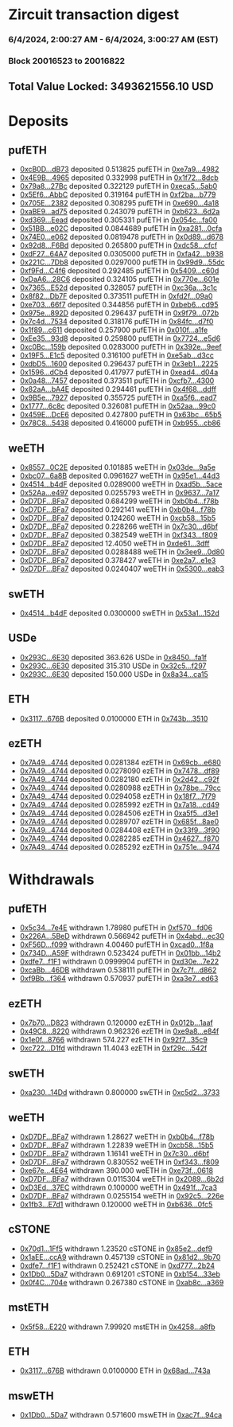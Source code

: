 # Zircuit transaction digest
### 6/4/2024, 2:00:27 AM - 6/4/2024, 3:00:27 AM (EST)
### Block 20016523 to 20016822

## Total Value Locked: 3493621556.10 USD

# Deposits
## pufETH
- [0xcB0D...dB73](https://etherscan.io/address/0xcB0D3684529386f1fe805eDD0Dad78b98743dB73) deposited 0.513825 pufETH in [0xe7a9...4982](https://etherscan.io/tx/0xcB0D3684529386f1fe805eDD0Dad78b98743dB73)
- [0x4E9B...4965](https://etherscan.io/address/0x4E9B2d547068327E91755E5C67561ba526404965) deposited 0.332998 pufETH in [0x1f72...8dcb](https://etherscan.io/tx/0x4E9B2d547068327E91755E5C67561ba526404965)
- [0x79a8...27Bc](https://etherscan.io/address/0x79a87C1591E553Ff70B12bfa52e2bc7A180E27Bc) deposited 0.322129 pufETH in [0xeca5...5ab0](https://etherscan.io/tx/0x79a87C1591E553Ff70B12bfa52e2bc7A180E27Bc)
- [0x5Ef6...AbbC](https://etherscan.io/address/0x5Ef6E59b146900651b50cd46243936e8277FAbbC) deposited 0.319164 pufETH in [0xf2ba...b779](https://etherscan.io/tx/0x5Ef6E59b146900651b50cd46243936e8277FAbbC)
- [0x705E...2382](https://etherscan.io/address/0x705EA896dFC3D713d9453746fc9C4c77Ea532382) deposited 0.308295 pufETH in [0xe690...4a18](https://etherscan.io/tx/0x705EA896dFC3D713d9453746fc9C4c77Ea532382)
- [0xaBE9...ad75](https://etherscan.io/address/0xaBE9214be4A61C3BB29f965FB7f3A67E76E6ad75) deposited 0.243079 pufETH in [0xb623...6d2a](https://etherscan.io/tx/0xaBE9214be4A61C3BB29f965FB7f3A67E76E6ad75)
- [0xd369...Eead](https://etherscan.io/address/0xd36952E89a1Ec678b23425bf89877bAe1E61Eead) deposited 0.305331 pufETH in [0x054c...fa00](https://etherscan.io/tx/0xd36952E89a1Ec678b23425bf89877bAe1E61Eead)
- [0x51BB...e02C](https://etherscan.io/address/0x51BBb736f1ACE19c2C633BD034A6F1b503D7e02C) deposited 0.0844689 pufETH in [0xa281...0cfa](https://etherscan.io/tx/0x51BBb736f1ACE19c2C633BD034A6F1b503D7e02C)
- [0x74E0...e062](https://etherscan.io/address/0x74E0e3FA3250a3ab18719BEFd3Fd86874C9de062) deposited 0.0819478 pufETH in [0x0d89...d678](https://etherscan.io/tx/0x74E0e3FA3250a3ab18719BEFd3Fd86874C9de062)
- [0x92d8...F6Bd](https://etherscan.io/address/0x92d8c78112DB57326CfAb965857E95415a2cF6Bd) deposited 0.265800 pufETH in [0xdc58...cfcf](https://etherscan.io/tx/0x92d8c78112DB57326CfAb965857E95415a2cF6Bd)
- [0xdF27...64A7](https://etherscan.io/address/0xdF27CEa91e203948aaab17A241d92B613D0764A7) deposited 0.0305000 pufETH in [0xfa42...b938](https://etherscan.io/tx/0xdF27CEa91e203948aaab17A241d92B613D0764A7)
- [0x221C...7Db8](https://etherscan.io/address/0x221CE0a4a57Fa9bA96Bb580A1601C9cF74f17Db8) deposited 0.0297000 pufETH in [0x99d9...55dc](https://etherscan.io/tx/0x221CE0a4a57Fa9bA96Bb580A1601C9cF74f17Db8)
- [0xf9Fd...C4f6](https://etherscan.io/address/0xf9Fd351a5e500544C050A0eb90464a3275beC4f6) deposited 0.292485 pufETH in [0x5409...c60d](https://etherscan.io/tx/0xf9Fd351a5e500544C050A0eb90464a3275beC4f6)
- [0xDaA6...28C6](https://etherscan.io/address/0xDaA6796361d024B125BbE564A83000B7Cb5D28C6) deposited 0.324105 pufETH in [0x770e...601e](https://etherscan.io/tx/0xDaA6796361d024B125BbE564A83000B7Cb5D28C6)
- [0x7365...E52d](https://etherscan.io/address/0x736509aE1C3556101bcBbBfC134Db7065A57E52d) deposited 0.328057 pufETH in [0xc36a...3c1c](https://etherscan.io/tx/0x736509aE1C3556101bcBbBfC134Db7065A57E52d)
- [0x8f82...Db7F](https://etherscan.io/address/0x8f826f30E2988157F5a5f0654fD7e0e2F3b6Db7F) deposited 0.373511 pufETH in [0xfd2f...09a0](https://etherscan.io/tx/0x8f826f30E2988157F5a5f0654fD7e0e2F3b6Db7F)
- [0xe703...66f7](https://etherscan.io/address/0xe703B31c028ae48c8Ac4e7648dd33cE34AE366f7) deposited 0.344856 pufETH in [0xbeb6...cd95](https://etherscan.io/tx/0xe703B31c028ae48c8Ac4e7648dd33cE34AE366f7)
- [0x975e...892D](https://etherscan.io/address/0x975e8791B3764C03DB5c0b73321fA17DFd83892D) deposited 0.296437 pufETH in [0x9f79...072b](https://etherscan.io/tx/0x975e8791B3764C03DB5c0b73321fA17DFd83892D)
- [0x7c4d...7534](https://etherscan.io/address/0x7c4df36cF21f849d9E65dB99C9307BCAE4517534) deposited 0.318176 pufETH in [0x84fc...d7f0](https://etherscan.io/tx/0x7c4df36cF21f849d9E65dB99C9307BCAE4517534)
- [0x1f89...c611](https://etherscan.io/address/0x1f895Af623120C1fe61Fa5344e3976949531c611) deposited 0.257900 pufETH in [0x010f...a1fe](https://etherscan.io/tx/0x1f895Af623120C1fe61Fa5344e3976949531c611)
- [0xEe35...93d8](https://etherscan.io/address/0xEe35B29983939AB07C0D5B81Cde8b2E103e893d8) deposited 0.259800 pufETH in [0x7724...e5d6](https://etherscan.io/tx/0xEe35B29983939AB07C0D5B81Cde8b2E103e893d8)
- [0xc0Bc...159b](https://etherscan.io/address/0xc0Bc4775a57B41De907983B4aaD88F10194F159b) deposited 0.0283000 pufETH in [0x392e...9eef](https://etherscan.io/tx/0xc0Bc4775a57B41De907983B4aaD88F10194F159b)
- [0x19F5...E1c5](https://etherscan.io/address/0x19F5E24EF4d65bd815Cf2183c756Ab9d39A6E1c5) deposited 0.316100 pufETH in [0xe5ab...d3cc](https://etherscan.io/tx/0x19F5E24EF4d65bd815Cf2183c756Ab9d39A6E1c5)
- [0xdbD5...1600](https://etherscan.io/address/0xdbD541627F30e51a0D28535FAc2Bc35ff6A71600) deposited 0.296437 pufETH in [0x3eb1...2225](https://etherscan.io/tx/0xdbD541627F30e51a0D28535FAc2Bc35ff6A71600)
- [0x1596...dCb4](https://etherscan.io/address/0x1596C858A69990c53795ab11cD184625cC7fdCb4) deposited 0.417977 pufETH in [0xead4...d04a](https://etherscan.io/tx/0x1596C858A69990c53795ab11cD184625cC7fdCb4)
- [0x0a48...7457](https://etherscan.io/address/0x0a48818473BbE69d62cA4E6A6dbD30070b157457) deposited 0.373511 pufETH in [0xcfb7...4300](https://etherscan.io/tx/0x0a48818473BbE69d62cA4E6A6dbD30070b157457)
- [0x82aA...bA4E](https://etherscan.io/address/0x82aAe1c4d354DEA4FC5c36E1D6415beA3EE3bA4E) deposited 0.294461 pufETH in [0x4f68...ddff](https://etherscan.io/tx/0x82aAe1c4d354DEA4FC5c36E1D6415beA3EE3bA4E)
- [0x9B5e...7927](https://etherscan.io/address/0x9B5eCFD6A8F5C1b12c138Fae2218Db3bc8a27927) deposited 0.355725 pufETH in [0xa5f6...ead7](https://etherscan.io/tx/0x9B5eCFD6A8F5C1b12c138Fae2218Db3bc8a27927)
- [0x1777...6c8c](https://etherscan.io/address/0x17777876B4944B59507df940FD39cCa196eA6c8c) deposited 0.326081 pufETH in [0x52aa...99c0](https://etherscan.io/tx/0x17777876B4944B59507df940FD39cCa196eA6c8c)
- [0x459E...DcE6](https://etherscan.io/address/0x459Ec804cb5d4B2a9e29C4Fc5Cd719c5864cDcE6) deposited 0.427800 pufETH in [0x63bc...65b5](https://etherscan.io/tx/0x459Ec804cb5d4B2a9e29C4Fc5Cd719c5864cDcE6)
- [0x78C8...5438](https://etherscan.io/address/0x78C8B4FC3782620CE8c75a14fE0A2A8C00965438) deposited 0.416000 pufETH in [0xb955...cb86](https://etherscan.io/tx/0x78C8B4FC3782620CE8c75a14fE0A2A8C00965438)
## weETH
- [0x8557...0C2E](https://etherscan.io/address/0x8557a36cC5C0A48C3316439ddf31a15eC1f90C2E) deposited 0.101885 weETH in [0x03de...9a5e](https://etherscan.io/tx/0x8557a36cC5C0A48C3316439ddf31a15eC1f90C2E)
- [0xbc07...6a8B](https://etherscan.io/address/0xbc079618448693A144C817a1Ae1aEF5774926a8B) deposited 0.0961627 weETH in [0x95e1...44d3](https://etherscan.io/tx/0xbc079618448693A144C817a1Ae1aEF5774926a8B)
- [0x4514...b4dF](https://etherscan.io/address/0x45146630C2C14dBBF8f63Cd56943d190C641b4dF) deposited 0.0289000 weETH in [0xad5b...5ace](https://etherscan.io/tx/0x45146630C2C14dBBF8f63Cd56943d190C641b4dF)
- [0x52Aa...e497](https://etherscan.io/address/0x52Aa899454998Be5b000Ad077a46Bbe360F4e497) deposited 0.0255793 weETH in [0x9637...7a17](https://etherscan.io/tx/0x52Aa899454998Be5b000Ad077a46Bbe360F4e497)
- [0xD7DF...BFa7](https://etherscan.io/address/0xD7DF7E085214743530afF339aFC420c7c720BFa7) deposited 0.684299 weETH in [0xb0b4...f78b](https://etherscan.io/tx/0xD7DF7E085214743530afF339aFC420c7c720BFa7)
- [0xD7DF...BFa7](https://etherscan.io/address/0xD7DF7E085214743530afF339aFC420c7c720BFa7) deposited 0.292141 weETH in [0xb0b4...f78b](https://etherscan.io/tx/0xD7DF7E085214743530afF339aFC420c7c720BFa7)
- [0xD7DF...BFa7](https://etherscan.io/address/0xD7DF7E085214743530afF339aFC420c7c720BFa7) deposited 0.124260 weETH in [0xcb58...15b5](https://etherscan.io/tx/0xD7DF7E085214743530afF339aFC420c7c720BFa7)
- [0xD7DF...BFa7](https://etherscan.io/address/0xD7DF7E085214743530afF339aFC420c7c720BFa7) deposited 0.228266 weETH in [0x7c30...d6bf](https://etherscan.io/tx/0xD7DF7E085214743530afF339aFC420c7c720BFa7)
- [0xD7DF...BFa7](https://etherscan.io/address/0xD7DF7E085214743530afF339aFC420c7c720BFa7) deposited 0.382549 weETH in [0xf343...f809](https://etherscan.io/tx/0xD7DF7E085214743530afF339aFC420c7c720BFa7)
- [0xD7DF...BFa7](https://etherscan.io/address/0xD7DF7E085214743530afF339aFC420c7c720BFa7) deposited 12.4050 weETH in [0xde61...3dff](https://etherscan.io/tx/0xD7DF7E085214743530afF339aFC420c7c720BFa7)
- [0xD7DF...BFa7](https://etherscan.io/address/0xD7DF7E085214743530afF339aFC420c7c720BFa7) deposited 0.0288488 weETH in [0x3ee9...0d80](https://etherscan.io/tx/0xD7DF7E085214743530afF339aFC420c7c720BFa7)
- [0xD7DF...BFa7](https://etherscan.io/address/0xD7DF7E085214743530afF339aFC420c7c720BFa7) deposited 0.378427 weETH in [0xe2a7...e1e3](https://etherscan.io/tx/0xD7DF7E085214743530afF339aFC420c7c720BFa7)
- [0xD7DF...BFa7](https://etherscan.io/address/0xD7DF7E085214743530afF339aFC420c7c720BFa7) deposited 0.0240407 weETH in [0x5300...eab3](https://etherscan.io/tx/0xD7DF7E085214743530afF339aFC420c7c720BFa7)
## swETH
- [0x4514...b4dF](https://etherscan.io/address/0x45146630C2C14dBBF8f63Cd56943d190C641b4dF) deposited 0.0300000 swETH in [0x53a1...152d](https://etherscan.io/tx/0x45146630C2C14dBBF8f63Cd56943d190C641b4dF)
## USDe
- [0x293C...6E30](https://etherscan.io/address/0x293C6937D8D82e05B01335F7B33FBA0c8e256E30) deposited 363.626 USDe in [0x8450...fa1f](https://etherscan.io/tx/0x293C6937D8D82e05B01335F7B33FBA0c8e256E30)
- [0x293C...6E30](https://etherscan.io/address/0x293C6937D8D82e05B01335F7B33FBA0c8e256E30) deposited 315.310 USDe in [0x32c5...f297](https://etherscan.io/tx/0x293C6937D8D82e05B01335F7B33FBA0c8e256E30)
- [0x293C...6E30](https://etherscan.io/address/0x293C6937D8D82e05B01335F7B33FBA0c8e256E30) deposited 150.000 USDe in [0x8a34...ca15](https://etherscan.io/tx/0x293C6937D8D82e05B01335F7B33FBA0c8e256E30)
## ETH
- [0x3117...676B](https://etherscan.io/address/0x3117c8d4e087d853e9910A7a1338D7f568cD676B) deposited 0.0100000 ETH in [0x743b...3510](https://etherscan.io/tx/0x3117c8d4e087d853e9910A7a1338D7f568cD676B)
## ezETH
- [0x7A49...4744](https://etherscan.io/address/0x7A493Be5c2ce014cD049Bf178a1ac0Db1B434744) deposited 0.0281384 ezETH in [0x69cb...e680](https://etherscan.io/tx/0x7A493Be5c2ce014cD049Bf178a1ac0Db1B434744)
- [0x7A49...4744](https://etherscan.io/address/0x7A493Be5c2ce014cD049Bf178a1ac0Db1B434744) deposited 0.0278090 ezETH in [0x7478...df89](https://etherscan.io/tx/0x7A493Be5c2ce014cD049Bf178a1ac0Db1B434744)
- [0x7A49...4744](https://etherscan.io/address/0x7A493Be5c2ce014cD049Bf178a1ac0Db1B434744) deposited 0.0282180 ezETH in [0x2d42...c92f](https://etherscan.io/tx/0x7A493Be5c2ce014cD049Bf178a1ac0Db1B434744)
- [0x7A49...4744](https://etherscan.io/address/0x7A493Be5c2ce014cD049Bf178a1ac0Db1B434744) deposited 0.0280988 ezETH in [0x78be...79cc](https://etherscan.io/tx/0x7A493Be5c2ce014cD049Bf178a1ac0Db1B434744)
- [0x7A49...4744](https://etherscan.io/address/0x7A493Be5c2ce014cD049Bf178a1ac0Db1B434744) deposited 0.0294058 ezETH in [0x18f7...7f79](https://etherscan.io/tx/0x7A493Be5c2ce014cD049Bf178a1ac0Db1B434744)
- [0x7A49...4744](https://etherscan.io/address/0x7A493Be5c2ce014cD049Bf178a1ac0Db1B434744) deposited 0.0285992 ezETH in [0x7a18...cd49](https://etherscan.io/tx/0x7A493Be5c2ce014cD049Bf178a1ac0Db1B434744)
- [0x7A49...4744](https://etherscan.io/address/0x7A493Be5c2ce014cD049Bf178a1ac0Db1B434744) deposited 0.0284506 ezETH in [0xa5f5...d3e1](https://etherscan.io/tx/0x7A493Be5c2ce014cD049Bf178a1ac0Db1B434744)
- [0x7A49...4744](https://etherscan.io/address/0x7A493Be5c2ce014cD049Bf178a1ac0Db1B434744) deposited 0.0289707 ezETH in [0x685f...8ae0](https://etherscan.io/tx/0x7A493Be5c2ce014cD049Bf178a1ac0Db1B434744)
- [0x7A49...4744](https://etherscan.io/address/0x7A493Be5c2ce014cD049Bf178a1ac0Db1B434744) deposited 0.0284408 ezETH in [0x33f9...3f90](https://etherscan.io/tx/0x7A493Be5c2ce014cD049Bf178a1ac0Db1B434744)
- [0x7A49...4744](https://etherscan.io/address/0x7A493Be5c2ce014cD049Bf178a1ac0Db1B434744) deposited 0.0282285 ezETH in [0x4627...f870](https://etherscan.io/tx/0x7A493Be5c2ce014cD049Bf178a1ac0Db1B434744)
- [0x7A49...4744](https://etherscan.io/address/0x7A493Be5c2ce014cD049Bf178a1ac0Db1B434744) deposited 0.0285292 ezETH in [0x751e...9474](https://etherscan.io/tx/0x7A493Be5c2ce014cD049Bf178a1ac0Db1B434744)
# Withdrawals
## pufETH
- [0x5c34...7e4E](https://etherscan.io/address/0x5c344BA4ED12b0Eb0632199D4cBE91DeA12f7e4E) withdrawn 1.78980 pufETH in [0xf570...fd06](https://etherscan.io/tx/0x5c344BA4ED12b0Eb0632199D4cBE91DeA12f7e4E)
- [0x226A...5BeD](https://etherscan.io/address/0x226AE75c1FdE04dC07f26b56c9B27fc620675BeD) withdrawn 0.566942 pufETH in [0x4abd...ec30](https://etherscan.io/tx/0x226AE75c1FdE04dC07f26b56c9B27fc620675BeD)
- [0xF56D...f099](https://etherscan.io/address/0xF56DD30d6Ab0eBDAe3A2892597eC5C8EE03Df099) withdrawn 4.00460 pufETH in [0xcad0...1f8a](https://etherscan.io/tx/0xF56DD30d6Ab0eBDAe3A2892597eC5C8EE03Df099)
- [0x734D...A59F](https://etherscan.io/address/0x734DD71c278654a622AA0ef6623A39404F05A59F) withdrawn 0.523424 pufETH in [0x01bb...14b2](https://etherscan.io/tx/0x734DD71c278654a622AA0ef6623A39404F05A59F)
- [0xdfe7...f1F1](https://etherscan.io/address/0xdfe700415F56A8C4947e27CB007695C4a103f1F1) withdrawn 0.0999904 pufETH in [0xd30e...7e22](https://etherscan.io/tx/0xdfe700415F56A8C4947e27CB007695C4a103f1F1)
- [0xcaBb...46DB](https://etherscan.io/address/0xcaBb5033e0f32Da93cD05351ed610086863E46DB) withdrawn 0.538111 pufETH in [0x7c7f...d862](https://etherscan.io/tx/0xcaBb5033e0f32Da93cD05351ed610086863E46DB)
- [0xf9Bb...f364](https://etherscan.io/address/0xf9Bb498b38941dB6A5379Fe4bc7eE37A5922f364) withdrawn 0.570937 pufETH in [0xa3e7...ed63](https://etherscan.io/tx/0xf9Bb498b38941dB6A5379Fe4bc7eE37A5922f364)
## ezETH
- [0x7b70...D823](https://etherscan.io/address/0x7b70BD4d0264525b9A6D66268eA57be8B777D823) withdrawn 0.120000 ezETH in [0x012b...1aaf](https://etherscan.io/tx/0x7b70BD4d0264525b9A6D66268eA57be8B777D823)
- [0x49C8...8220](https://etherscan.io/address/0x49C8c6301Fe4DB765205DaA67091a02bC4698220) withdrawn 0.962326 ezETH in [0xe9a8...e84f](https://etherscan.io/tx/0x49C8c6301Fe4DB765205DaA67091a02bC4698220)
- [0x1e0f...8766](https://etherscan.io/address/0x1e0fD5A10e28F76c7B55561C40edE7e9410e8766) withdrawn 574.227 ezETH in [0x92f7...35c9](https://etherscan.io/tx/0x1e0fD5A10e28F76c7B55561C40edE7e9410e8766)
- [0xc722...D1fd](https://etherscan.io/address/0xc7229CBBB10Dfa06E0caDE96c03d9128FC80D1fd) withdrawn 11.4043 ezETH in [0xf29c...542f](https://etherscan.io/tx/0xc7229CBBB10Dfa06E0caDE96c03d9128FC80D1fd)
## swETH
- [0xa230...14Dd](https://etherscan.io/address/0xa23074A6582885fd185F196791Fa56f94bFB14Dd) withdrawn 0.800000 swETH in [0xc5d2...3733](https://etherscan.io/tx/0xa23074A6582885fd185F196791Fa56f94bFB14Dd)
## weETH
- [0xD7DF...BFa7](https://etherscan.io/address/0xD7DF7E085214743530afF339aFC420c7c720BFa7) withdrawn 1.28627 weETH in [0xb0b4...f78b](https://etherscan.io/tx/0xD7DF7E085214743530afF339aFC420c7c720BFa7)
- [0xD7DF...BFa7](https://etherscan.io/address/0xD7DF7E085214743530afF339aFC420c7c720BFa7) withdrawn 1.22839 weETH in [0xcb58...15b5](https://etherscan.io/tx/0xD7DF7E085214743530afF339aFC420c7c720BFa7)
- [0xD7DF...BFa7](https://etherscan.io/address/0xD7DF7E085214743530afF339aFC420c7c720BFa7) withdrawn 1.16141 weETH in [0x7c30...d6bf](https://etherscan.io/tx/0xD7DF7E085214743530afF339aFC420c7c720BFa7)
- [0xD7DF...BFa7](https://etherscan.io/address/0xD7DF7E085214743530afF339aFC420c7c720BFa7) withdrawn 0.830552 weETH in [0xf343...f809](https://etherscan.io/tx/0xD7DF7E085214743530afF339aFC420c7c720BFa7)
- [0xe67e...4E64](https://etherscan.io/address/0xe67e43b831A541c5Fa40DE52aB0aFbE311514E64) withdrawn 390.000 weETH in [0xe73f...0618](https://etherscan.io/tx/0xe67e43b831A541c5Fa40DE52aB0aFbE311514E64)
- [0xD7DF...BFa7](https://etherscan.io/address/0xD7DF7E085214743530afF339aFC420c7c720BFa7) withdrawn 0.0115304 weETH in [0x2089...6b2d](https://etherscan.io/tx/0xD7DF7E085214743530afF339aFC420c7c720BFa7)
- [0xD3Ed...37EC](https://etherscan.io/address/0xD3Edeb449B2F93210D19e19A9E7f348998F437EC) withdrawn 0.100000 weETH in [0x491f...7ca3](https://etherscan.io/tx/0xD3Edeb449B2F93210D19e19A9E7f348998F437EC)
- [0xD7DF...BFa7](https://etherscan.io/address/0xD7DF7E085214743530afF339aFC420c7c720BFa7) withdrawn 0.0255154 weETH in [0x92c5...226e](https://etherscan.io/tx/0xD7DF7E085214743530afF339aFC420c7c720BFa7)
- [0x1fb3...E7d1](https://etherscan.io/address/0x1fb3bCdb2E9aD9EF502f8555A0F74D4D37c9E7d1) withdrawn 0.120000 weETH in [0xb636...0fc5](https://etherscan.io/tx/0x1fb3bCdb2E9aD9EF502f8555A0F74D4D37c9E7d1)
## cSTONE
- [0x70d1...1Ff5](https://etherscan.io/address/0x70d1B6F6536Bb31ecC375eA600089C3631A51Ff5) withdrawn 1.23520 cSTONE in [0x85e2...def9](https://etherscan.io/tx/0x70d1B6F6536Bb31ecC375eA600089C3631A51Ff5)
- [0x1aEE...ccA9](https://etherscan.io/address/0x1aEE75209CDc9a92a47C343DDb33070951f1ccA9) withdrawn 0.457139 cSTONE in [0x81d2...9b70](https://etherscan.io/tx/0x1aEE75209CDc9a92a47C343DDb33070951f1ccA9)
- [0xdfe7...f1F1](https://etherscan.io/address/0xdfe700415F56A8C4947e27CB007695C4a103f1F1) withdrawn 0.252421 cSTONE in [0xd777...2b24](https://etherscan.io/tx/0xdfe700415F56A8C4947e27CB007695C4a103f1F1)
- [0x1Db0...5Da7](https://etherscan.io/address/0x1Db0adB6ce5a36807533853C709d4993A1165Da7) withdrawn 0.691201 cSTONE in [0xb154...33eb](https://etherscan.io/tx/0x1Db0adB6ce5a36807533853C709d4993A1165Da7)
- [0x0f4C...704e](https://etherscan.io/address/0x0f4C4d76bE085a994c51b6562a90EBFC7dB1704e) withdrawn 0.267380 cSTONE in [0xab8c...a369](https://etherscan.io/tx/0x0f4C4d76bE085a994c51b6562a90EBFC7dB1704e)
## mstETH
- [0x5f58...E220](https://etherscan.io/address/0x5f58C0fd6ef764984a5Ae5adF92c0Da3578AE220) withdrawn 7.99920 mstETH in [0x4258...a8fb](https://etherscan.io/tx/0x5f58C0fd6ef764984a5Ae5adF92c0Da3578AE220)
## ETH
- [0x3117...676B](https://etherscan.io/address/0x3117c8d4e087d853e9910A7a1338D7f568cD676B) withdrawn 0.0100000 ETH in [0x68ad...743a](https://etherscan.io/tx/0x3117c8d4e087d853e9910A7a1338D7f568cD676B)
## mswETH
- [0x1Db0...5Da7](https://etherscan.io/address/0x1Db0adB6ce5a36807533853C709d4993A1165Da7) withdrawn 0.571600 mswETH in [0xac7f...94ca](https://etherscan.io/tx/0x1Db0adB6ce5a36807533853C709d4993A1165Da7)
